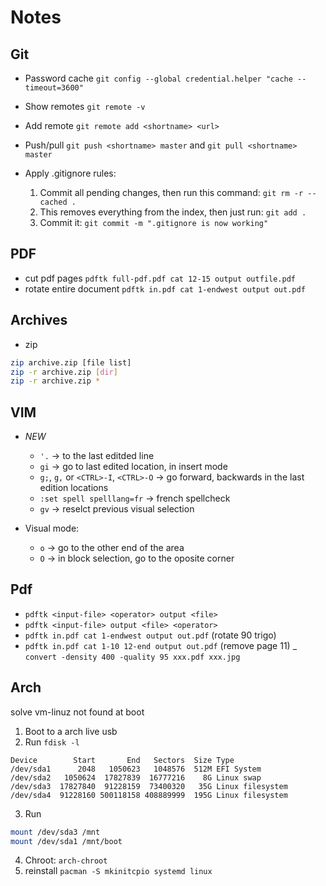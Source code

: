 # Notes

## Git
- Password cache
`git config --global credential.helper "cache --timeout=3600"`
- Show remotes
`git remote -v`
- Add remote
`git remote add <shortname> <url>`
- Push/pull
`git push <shortname> master` and `git pull <shortname> master`

- Apply .gitignore rules:
	1. Commit all pending changes, then run this command:
	`git rm -r --cached .`
	1. This removes everything from the index, then just run:
	`git add .`
	1. Commit it:
	`git commit -m ".gitignore is now working"`


## PDF
- cut pdf pages
`pdftk full-pdf.pdf cat 12-15 output outfile.pdf`
- rotate entire document
`pdftk in.pdf cat 1-endwest output out.pdf`

## Archives
- zip
```sh
zip archive.zip [file list]
zip -r archive.zip [dir]
zip -r archive.zip *
```

## VIM

- _NEW_
	* `'.`  -> to the last editded line
	* `gi`  -> go to last edited location, in insert mode
	* `g;`, `g,` or `<CTRL>-I`, `<CTRL>-O` -> go forward, backwards in the last edition locations
	* `:set spell spelllang=fr` -> french spellcheck
	* `gv` -> reselct previous visual selection

- Visual mode:
	* `o`   -> go to the other end of the area
	* `O`   -> in block selection, go to the oposite corner

## Pdf
- `pdftk <input-file> <operator> output <file>`
- `pdftk <input-file> output <file> <operator>`
- `pdftk in.pdf cat 1-endwest output out.pdf` (rotate 90 trigo)
- `pdftk in.pdf cat 1-10 12-end output out.pdf` (remove page 11)
_ `convert -density 400 -quality 95 xxx.pdf xxx.jpg`

## Arch

solve vm-linuz not found at boot
1. Boot to a arch live usb
2. Run `fdisk -l`
```
Device        Start       End   Sectors  Size Type
/dev/sda1      2048   1050623   1048576  512M EFI System
/dev/sda2   1050624  17827839  16777216    8G Linux swap
/dev/sda3  17827840  91228159  73400320   35G Linux filesystem
/dev/sda4  91228160 500118158 408889999  195G Linux filesystem
```
3. Run
```bash
mount /dev/sda3 /mnt
mount /dev/sda1 /mnt/boot
```
4. Chroot: `arch-chroot`
5. reinstall `pacman -S mkinitcpio systemd linux`
